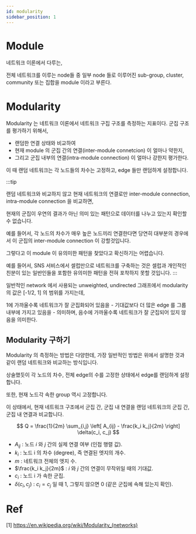 ```yaml
---
id: modularity
sidebar_position: 1
---
```

# Module

네트워크 이론에서 다루는,

전체 네트워크를 이루는 node들 중 일부 node 들로 이루어진 sub-group, cluster, community 또는 집합을 module 이라고 부른다.

# Modularity

Modularity 는 네트워크 이론에서 네트워크 구집 구조를 측정하는 지표이다. 군집 구조를 평가하기 위해서,

- 랜덤한 연결 상태와 비교하여 
- 현재 module 의 군집 간의 연결(inter-module connetcion) 이 얼마나 약한지,
- 그리고 군집 내부의 연결(intra-module connection) 이 얼마나 강한지 평가한다.

이 때 랜덤 네트워크는 각 노드들의 차수는 고정하고, edge 들만 랜덤하게 설정합니다. 

:::tip

랜덤 네트워크와 비교하지 않고 현재 네트워크의 연결로만 inter-module connection, intra-module connection 을 비교하면,

현재의 군집이 우연의 결과가 아닌 의미 있는 패턴으로 데이터를 나누고 있는지 확인할 수 없습니다. 

예를 들어서, 각 노드의 차수가 매우 높은 노드끼리 연결한다면 당연히 대부분의 경우에서 이 군집의 inter-module connection 이 강할것입니다. 

그렇다고 이 module 이 유의미한 패턴을 찾았다고 확신하기는 어렵습니다.

예를 들어서, SNS 서비스에서 셀럽만으로 네트워크를 구축하는 것은 셀럽과 개인적인 친분이 있는 일반인들을 포함한 유의미한 패턴을 전혀 포착하지 못할 것입니다.
:::

일반적인 network 에서 사용되는 unweighted, undirected 그래프에서 modularity 의 값은 [-1/2, 1] 의 범위를 가지는데,

1에 가까울수록 네트워크가 잘 군집화되어 있음을 - 기대값보다 더 많은 edge 를 그룹 내부에 가지고 있음을 - 의미하며, 음수에 가까울수록 네트워크가 잘 군집되어 있지 않음을 의미한다. 

## Modularity 구하기

Modularity 의 측정하는 방법은 다양한데, 가장 일반적인 방법은 위에서 설명한 것과 같이 랜덤 네트워크와 비교하는 방식입니다.

상술했듯이 각 노드의 차수, 전체 edge의 수를 고정한 상태에서 edge를 랜덤하게 설정합니다.

또한, 현재 노드각 속한 group 역시 고정합니다.

이 상태에서, 현재 네트워크 구조에서 군집 간, 군집 내 연결을 랜덤 네트워크의 군집 간, 군집 내 연결과 비교합니다.


$$
Q = \frac{1}{2m} \sum_{i,j} \left[ A_{ij} - \frac{k_i k_j}{2m} \right] \delta(c_i, c_j)
$$

- $A_{ij}$ : 노드  $i$ 와  $j$  간의 실제 연결 여부 (인접 행렬 값).
- $k_i$ : 노드  i 의 차수 (degree), 즉 연결된 엣지의 개수.
- $m$ : 네트워크 전체의 엣지 수.
- $\frac{k_i k_j}{2m}$ :  $i$ 와  $j$  간의 연결이 무작위일 때의 기대값.
- $c_i$ : 노드  i 가 속한 군집.
- $\delta(c_i, c_j)$ :  $c_i = c_j$ 일 때 1, 그렇지 않으면 0 (같은 군집에 속해 있는지 확인).


# Ref

[1] https://en.wikipedia.org/wiki/Modularity_(networks)